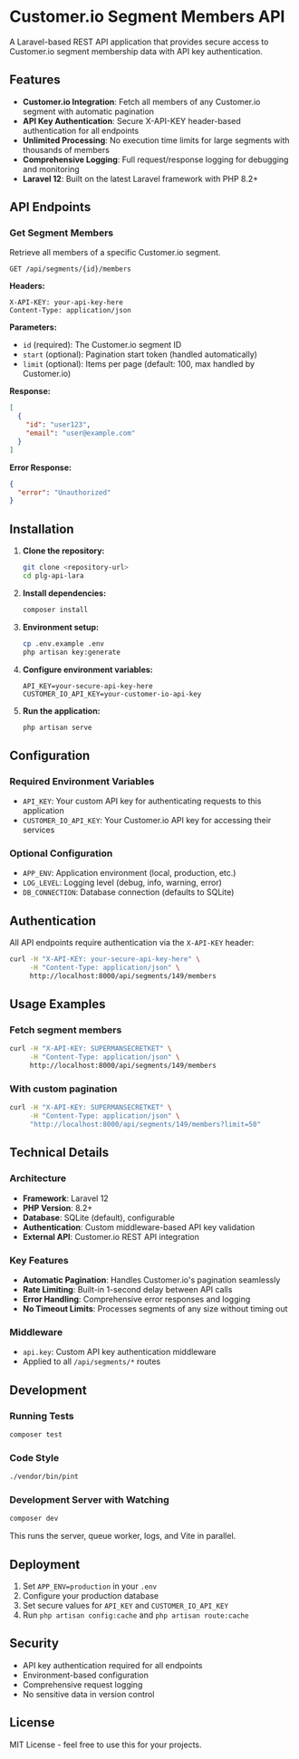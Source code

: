 # Customer.io Segment Members API

A Laravel-based REST API application that provides secure access to Customer.io segment membership data with API key authentication.

## Features

- **Customer.io Integration**: Fetch all members of any Customer.io segment with automatic pagination
- **API Key Authentication**: Secure X-API-KEY header-based authentication for all endpoints
- **Unlimited Processing**: No execution time limits for large segments with thousands of members
- **Comprehensive Logging**: Full request/response logging for debugging and monitoring
- **Laravel 12**: Built on the latest Laravel framework with PHP 8.2+

## API Endpoints

### Get Segment Members
Retrieve all members of a specific Customer.io segment.

```
GET /api/segments/{id}/members
```

**Headers:**
```
X-API-KEY: your-api-key-here
Content-Type: application/json
```

**Parameters:**
- `id` (required): The Customer.io segment ID
- `start` (optional): Pagination start token (handled automatically)
- `limit` (optional): Items per page (default: 100, max handled by Customer.io)

**Response:**
```json
[
  {
    "id": "user123",
    "email": "user@example.com"
  }
]
```

**Error Response:**
```json
{
  "error": "Unauthorized"
}
```

## Installation

1. **Clone the repository:**
   ```bash
   git clone <repository-url>
   cd plg-api-lara
   ```

2. **Install dependencies:**
   ```bash
   composer install
   ```

3. **Environment setup:**
   ```bash
   cp .env.example .env
   php artisan key:generate
   ```

4. **Configure environment variables:**
   ```env
   API_KEY=your-secure-api-key-here
   CUSTOMER_IO_API_KEY=your-customer-io-api-key
   ```

5. **Run the application:**
   ```bash
   php artisan serve
   ```

## Configuration

### Required Environment Variables

- `API_KEY`: Your custom API key for authenticating requests to this application
- `CUSTOMER_IO_API_KEY`: Your Customer.io API key for accessing their services

### Optional Configuration

- `APP_ENV`: Application environment (local, production, etc.)
- `LOG_LEVEL`: Logging level (debug, info, warning, error)
- `DB_CONNECTION`: Database connection (defaults to SQLite)

## Authentication

All API endpoints require authentication via the `X-API-KEY` header:

```bash
curl -H "X-API-KEY: your-secure-api-key-here" \
     -H "Content-Type: application/json" \
     http://localhost:8000/api/segments/149/members
```

## Usage Examples

### Fetch segment members
```bash
curl -H "X-API-KEY: SUPERMANSECRETKET" \
     -H "Content-Type: application/json" \
     http://localhost:8000/api/segments/149/members
```

### With custom pagination
```bash
curl -H "X-API-KEY: SUPERMANSECRETKET" \
     -H "Content-Type: application/json" \
     "http://localhost:8000/api/segments/149/members?limit=50"
```

## Technical Details

### Architecture
- **Framework**: Laravel 12
- **PHP Version**: 8.2+
- **Database**: SQLite (default), configurable
- **Authentication**: Custom middleware-based API key validation
- **External API**: Customer.io REST API integration

### Key Features
- **Automatic Pagination**: Handles Customer.io's pagination seamlessly
- **Rate Limiting**: Built-in 1-second delay between API calls
- **Error Handling**: Comprehensive error responses and logging
- **No Timeout Limits**: Processes segments of any size without timing out

### Middleware
- `api.key`: Custom API key authentication middleware
- Applied to all `/api/segments/*` routes

## Development

### Running Tests
```bash
composer test
```

### Code Style
```bash
./vendor/bin/pint
```

### Development Server with Watching
```bash
composer dev
```

This runs the server, queue worker, logs, and Vite in parallel.

## Deployment

1. Set `APP_ENV=production` in your `.env`
2. Configure your production database
3. Set secure values for `API_KEY` and `CUSTOMER_IO_API_KEY`
4. Run `php artisan config:cache` and `php artisan route:cache`

## Security

- API key authentication required for all endpoints
- Environment-based configuration
- Comprehensive request logging
- No sensitive data in version control

## License

MIT License - feel free to use this for your projects.
